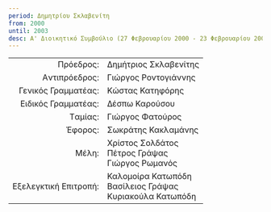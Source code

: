 ```yaml
---
period: Δημητρίου Σκλαβενίτη
from: 2000
until: 2003
desc: Α' Διοικητικό Συμβούλιο (27 Φεβρουαρίου 2000 - 23 Φεβρουαρίου 2003)
---
```


|                              |                        |
| ---------------------------: | :----------------------|
| Πρόεδρος: | Δημήτριος Σκλαβενίτης|
| Aντιπρόεδρος: | Γιώργος Ροντογιάννης |
| Γενικός Γραμματέας: | Κώστας Κατηφόρης |
| Eιδικός Γραμματέας: | Δέσπω Καρούσου |
| Tαμίας: | Γιώργος Φατούρος|
| Έφορος: | Σωκράτης Κακλαμάνης|
| Μέλη: | Χρίστος Σολδάτος<br/>Πέτρος Γράψας<br/>Γιώργος Ρωμανός|
| Εξελεγκτική Επιτροπή: | Καλομοίρα Κατωπόδη<br/>Βασίλειος Γράψας<br/>Κυριακούλα Κατωπόδη|
